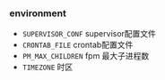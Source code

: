 ### environment
* ```SUPERVISOR_CONF``` supervisor配置文件
* ```CRONTAB_FILE``` crontab配置文件
* ```PM_MAX_CHILDREN``` fpm 最大子进程数
* ```TIMEZONE``` 时区